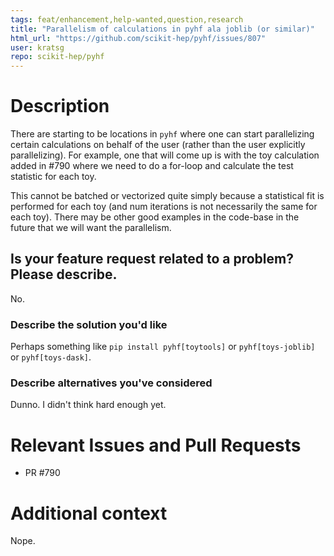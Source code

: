 ```yaml
---
tags: feat/enhancement,help-wanted,question,research
title: "Parallelism of calculations in pyhf ala joblib (or similar)"
html_url: "https://github.com/scikit-hep/pyhf/issues/807"
user: kratsg
repo: scikit-hep/pyhf
---
```


# Description

There are starting to be locations in `pyhf` where one can start parallelizing certain calculations on behalf of the user (rather than the user explicitly parallelizing). For example, one that will come up is with the toy calculation added in #790 where we need to do a for-loop and calculate the test statistic for each toy.

This cannot be batched or vectorized quite simply because a statistical fit is performed for each toy (and num iterations is not necessarily the same for each toy). There may be other good examples in the code-base in the future that we will want the parallelism.

## Is your feature request related to a problem? Please describe.

No.

### Describe the solution you'd like

Perhaps something like `pip install pyhf[toytools]` or `pyhf[toys-joblib]` or `pyhf[toys-dask]`.

### Describe alternatives you've considered

Dunno. I didn't think hard enough yet.

# Relevant Issues and Pull Requests

- PR #790 

# Additional context

Nope.